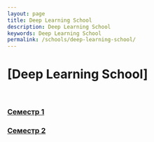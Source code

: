 ```yaml
---
layout: page
title: Deep Learning School
description: Deep Learning School
keywords: Deep Learning School
permalink: /schools/deep-learning-school/
---
```


# [Deep Learning School]

<br/>

### [Семестр 1](/schools/deep-learning-school/semestr1/)

### [Семестр 2](/schools/deep-learning-school/semestr2/)
